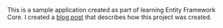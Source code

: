 This is a sample application created as part of learning Entity Framework Core. I created a [blog post](https://joshuachini.wordpress.com/2017/03/03/getting-started-with-entity-framework-core/) that describes how this project was created.
